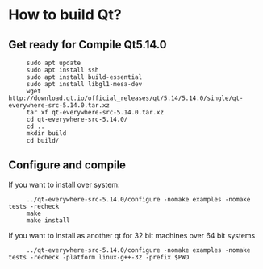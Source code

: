 # How to build Qt?
## Get ready for Compile Qt5.14.0
```
     sudo apt update
     sudo apt install ssh
     sudo apt install build-essential 
     sudo apt install libgl1-mesa-dev 
     wget http://download.qt.io/official_releases/qt/5.14/5.14.0/single/qt-everywhere-src-5.14.0.tar.xz
     tar xf qt-everywhere-src-5.14.0.tar.xz 
     cd qt-everywhere-src-5.14.0/
     cd ..
     mkdir build
     cd build/
```
## Configure and compile
If you want to install over system:
```
     ../qt-everywhere-src-5.14.0/configure -nomake examples -nomake tests -recheck
     make
     make install
```
If you want to install as another qt for 32 bit machines over 64 bit systems
```
     ../qt-everywhere-src-5.14.0/configure -nomake examples -nomake tests -recheck -platform linux-g++-32 -prefix $PWD
```  

